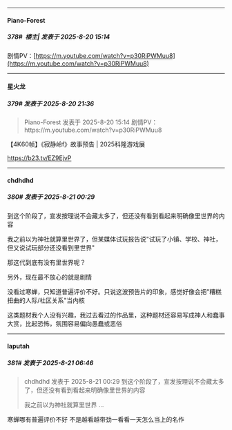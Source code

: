 ﻿
*****

####  Piano-Forest  
##### 378#         楼主| 发表于 2025-8-20 15:14

剧情PV：[https://m.youtube.com/watch?v=p30RiPWMuu8](https://m.youtube.com/watch?v=p30RiPWMuu8)


*****

####  星火龙  
##### 379#       发表于 2025-8-20 21:36

<blockquote>Piano-Forest 发表于 2025-8-20 15:14
剧情PV：https://m.youtube.com/watch?v=p30RiPWMuu8</blockquote>
【4K60帧】《寂静岭f》故事预告 | 2025科隆游戏展

https://b23.tv/EZ9EjvP


*****

####  chdhdhd  
##### 380#       发表于 2025-8-21 00:29

到这个阶段了，宣发按理说不会藏太多了，但还没有看到看起来明确像里世界的内容

我之前以为神社就算里世界了，但某媒体试玩报告说"试玩了小镇、学校、神社，但又说试玩部分还没看到里世界"

那这代到底有没有里世界呢？

另外，现在最不放心的就是剧情

没看过寒蝉，只知道普遍评价不好。只说这波预告片的印象，感觉好像会把"糟糕扭曲的人际/社区关系"当内核

这类题材我个人没有兴趣，我过去看过的作品里，这种题材还容易写成神人和蠢事大赏，比起恐怖，氛围容易偏向愚蠢或恶俗


*****

####  laputah  
##### 381#       发表于 2025-8-21 06:46

<blockquote>chdhdhd 发表于 2025-8-21 00:29
到这个阶段了，宣发按理说不会藏太多了，但还没有看到看起来明确像里世界的内容

我之前以为神社就算里世界 ...</blockquote>
寒蝉哪有普遍评价不好 不是越看越带劲一看看一天怎么当上的名作

